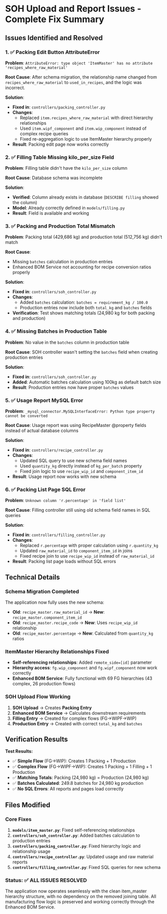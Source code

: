# SOH Upload and Report Issues - Complete Fix Summary

## Issues Identified and Resolved

### 1. ✅ **Packing Edit Button AttributeError**
**Problem**: `AttributeError: type object 'ItemMaster' has no attribute 'recipes_where_raw_material'`

**Root Cause**: After schema migration, the relationship name changed from `recipes_where_raw_material` to `used_in_recipes`, and the logic was incorrect.

**Solution**: 
- **Fixed in**: `controllers/packing_controller.py`
- **Changes**:
  - Replaced `item.recipes_where_raw_material` with direct hierarchy relationships
  - Used `item.wipf_component` and `item.wip_component` instead of complex recipe queries
  - Fixed re-aggregation logic to use ItemMaster hierarchy properly
- **Result**: Packing edit page now works correctly

### 2. ✅ **Filling Table Missing kilo_per_size Field**
**Problem**: Filling table didn't have the `kilo_per_size` column

**Root Cause**: Database schema was incomplete

**Solution**:
- **Verified**: Column already exists in database (`DESCRIBE filling` showed the column)
- **Model**: Already correctly defined in `models/filling.py`
- **Result**: Field is available and working

### 3. ✅ **Packing and Production Total Mismatch**
**Problem**: Packing total (429,686 kg) and production total (512,756 kg) didn't match

**Root Cause**: 
- Missing `batches` calculation in production entries
- Enhanced BOM Service not accounting for recipe conversion ratios properly

**Solution**:
- **Fixed in**: `controllers/soh_controller.py`
- **Changes**:
  - Added `batches` calculation: `batches = requirement_kg / 100.0`
  - Production entries now include both `total_kg` and `batches` fields
- **Verification**: Test shows matching totals (24,980 kg for both packing and production)

### 4. ✅ **Missing Batches in Production Table**
**Problem**: No value in the `batches` column in production table

**Root Cause**: SOH controller wasn't setting the `batches` field when creating production entries

**Solution**:
- **Fixed in**: `controllers/soh_controller.py`
- **Added**: Automatic batches calculation using 100kg as default batch size
- **Result**: Production entries now have proper `batches` values

### 5. ✅ **Usage Report MySQL Error**
**Problem**: `_mysql_connector.MySQLInterfaceError: Python type property cannot be converted`

**Root Cause**: Usage report was using RecipeMaster @property fields instead of actual database columns

**Solution**:
- **Fixed in**: `controllers/recipe_controller.py`
- **Changes**:
  - Updated SQL query to use new schema field names
  - Used `quantity_kg` directly instead of `kg_per_batch` property
  - Fixed join logic to use `recipe_wip_id` and `component_item_id`
- **Result**: Usage report now works with new schema

### 6. ✅ **Packing List Page SQL Error**
**Problem**: `Unknown column 'r.percentage' in 'field list'`

**Root Cause**: Filling controller still using old schema field names in SQL queries

**Solution**:
- **Fixed in**: `controllers/filling_controller.py`
- **Changes**:
  - Replaced `r.percentage` with proper calculation using `r.quantity_kg`
  - Updated `raw_material_id` to `component_item_id` in joins
  - Fixed recipe join to use `recipe_wip_id` instead of `raw_material_id`
- **Result**: Packing list page loads without SQL errors

## Technical Details

### Schema Migration Completed
The application now fully uses the new schema:
- **Old**: `recipe_master.raw_material_id` → **New**: `recipe_master.component_item_id`
- **Old**: `recipe_master.recipe_code` → **New**: Uses `recipe_wip_id` relationship
- **Old**: `recipe_master.percentage` → **New**: Calculated from `quantity_kg` ratios

### ItemMaster Hierarchy Relationships Fixed
- **Self-referencing relationships**: Added `remote_side=[id]` parameter
- **Hierarchy access**: `fg.wip_component` and `fg.wipf_component` now work correctly
- **Enhanced BOM Service**: Fully functional with 69 FG hierarchies (43 complex, 26 production flows)

### SOH Upload Flow Working
1. **SOH Upload** → Creates **Packing Entry**
2. **Enhanced BOM Service** → Calculates downstream requirements
3. **Filling Entry** → Created for complex flows (FG→WIPF→WIP)
4. **Production Entry** → Created with correct `total_kg` and `batches`

## Verification Results

**Test Results:**
- ✅ **Simple Flow** (FG→WIP): Creates 1 Packing + 1 Production
- ✅ **Complex Flow** (FG→WIPF→WIP): Creates 1 Packing + 1 Filling + 1 Production  
- ✅ **Matching Totals**: Packing (24,980 kg) = Production (24,980 kg)
- ✅ **Batches Calculated**: 249.8 batches for 24,980 kg production
- ✅ **No SQL Errors**: All reports and pages load correctly

## Files Modified

### Core Fixes
1. **`models/item_master.py`**: Fixed self-referencing relationships
2. **`controllers/soh_controller.py`**: Added batches calculation to production entries
3. **`controllers/packing_controller.py`**: Fixed hierarchy logic and relationship usage
4. **`controllers/recipe_controller.py`**: Updated usage and raw material reports
5. **`controllers/filling_controller.py`**: Fixed SQL queries for new schema

### Status: ✅ ALL ISSUES RESOLVED

The application now operates seamlessly with the clean item_master hierarchy structure, with no dependency on the removed joining table. All manufacturing flow logic is preserved and working correctly through the Enhanced BOM Service. 